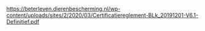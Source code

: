 https://beterleven.dierenbescherming.nl/wp-content/uploads/sites/2/2020/03/Certificatiereglement-BLk_20191201-V6.1-Definitief.pdf